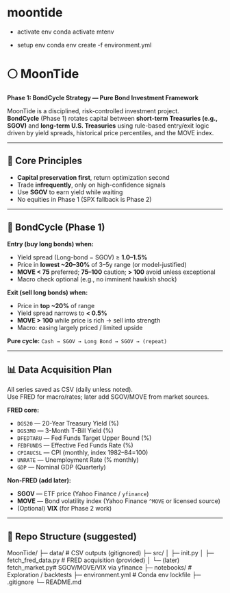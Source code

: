 # moontide

- activate env
  conda activate mtenv

- setup env
  conda env create -f environment.yml



# 🌕 MoonTide
**Phase 1: BondCycle Strategy — Pure Bond Investment Framework**

MoonTide is a disciplined, risk-controlled investment project.  
**BondCycle** (Phase 1) rotates capital between **short-term Treasuries (e.g., SGOV)** and **long-term U.S. Treasuries** using rule-based entry/exit logic driven by yield spreads, historical price percentiles, and the MOVE index.

---

## 📌 Core Principles
- **Capital preservation first**, return optimization second
- Trade **infrequently**, only on high-confidence signals
- Use **SGOV** to earn yield while waiting
- No equities in Phase 1 (SPX fallback is Phase 2)

---

## 🔁 BondCycle (Phase 1)
**Entry (buy long bonds) when:**
- Yield spread (Long-bond − SGOV) ≥ **1.0–1.5%**
- Price in **lowest ~20–30%** of 3–5y range (or model-justified)
- **MOVE < 75** preferred; **75–100** caution; **> 100** avoid unless exceptional
- Macro check optional (e.g., no imminent hawkish shock)

**Exit (sell long bonds) when:**
- Price in **top ~20%** of range
- Yield spread narrows to **< 0.5%**
- **MOVE > 100** while price is rich → sell into strength
- Macro: easing largely priced / limited upside

**Pure cycle:** `Cash → SGOV → Long Bond → SGOV → (repeat)`

---

## 📊 Data Acquisition Plan
All series saved as CSV (daily unless noted).  
Use FRED for macro/rates; later add SGOV/MOVE from market sources.

**FRED core:**
- `DGS20` — 20-Year Treasury Yield (%)
- `DGS3MO` — 3-Month T-Bill Yield (%)
- `DFEDTARU` — Fed Funds Target Upper Bound (%)
- `FEDFUNDS` — Effective Fed Funds Rate (%)
- `CPIAUCSL` — CPI (monthly, index 1982–84=100)
- `UNRATE` — Unemployment Rate (% monthly)
- `GDP` — Nominal GDP (Quarterly)

**Non-FRED (add later):**
- **SGOV** — ETF price (Yahoo Finance / `yfinance`)
- **MOVE** — Bond volatility index (Yahoo Finance `^MOVE` or licensed source)
- (Optional) **VIX** (for Phase 2 work)

---

## 🧱 Repo Structure (suggested)
MoonTide/
├─ data/ # CSV outputs (gitignored)
├─ src/
│ ├─ init.py
│ ├─ fetch_fred_data.py # FRED acquisition (provided)
│ └─ (later) fetch_market.py# SGOV/MOVE/VIX via yfinance
├─ notebooks/ # Exploration / backtests
├─ environment.yml # Conda env lockfile
├─ .gitignore
└─ README.md
